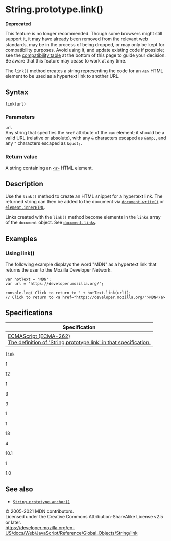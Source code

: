 # String.prototype.link()

**Deprecated**

This feature is no longer recommended. Though some browsers might still support it, it may have already been removed from the relevant web standards, may be in the process of being dropped, or may only be kept for compatibility purposes. Avoid using it, and update existing code if possible; see the [compatibility table](#browser_compatibility) at the bottom of this page to guide your decision. Be aware that this feature may cease to work at any time.

The `link()` method creates a string representing the code for an [`<a>`](https://developer.mozilla.org/en-US/docs/Web/HTML/Element/a) HTML element to be used as a hypertext link to another URL.

## Syntax

    link(url)

### Parameters

`url`  
Any string that specifies the `href` attribute of the `<a>` element; it should be a valid URL (relative or absolute), with any `&` characters escaped as `&amp;`, and any `"` characters escaped as `&quot;`.

### Return value

A string containing an [`<a>`](https://developer.mozilla.org/en-US/docs/Web/HTML/Element/a) HTML element.

## Description

Use the `link()` method to create an HTML snippet for a hypertext link. The returned string can then be added to the document via [`document.write()`](https://developer.mozilla.org/en-US/docs/Web/API/Document/write) or [`element.innerHTML`](https://developer.mozilla.org/en-US/docs/Web/API/Element/innerHTML).

Links created with the `link()` method become elements in the `links` array of the `document` object. See [`document.links`](https://developer.mozilla.org/en-US/docs/Web/API/Document/links).

## Examples

### Using link()

The following example displays the word "MDN" as a hypertext link that returns the user to the Mozilla Developer Network.

    var hotText = 'MDN';
    var url = 'https://developer.mozilla.org/';

    console.log('Click to return to ' + hotText.link(url));
    // Click to return to <a href="https://developer.mozilla.org/">MDN</a>

## Specifications

<table><thead><tr class="header"><th>Specification</th></tr></thead><tbody><tr class="odd"><td><a href="https://tc39.es/ecma262/#sec-string.prototype.link">ECMAScript (ECMA-262)<br />
<span class="small">The definition of 'String.prototype.link' in that specification.</span></a></td></tr></tbody></table>

`link`

1

12

1

3

3

1

1

18

4

10.1

1

1.0

## See also

-   [`String.prototype.anchor()`](anchor)

© 2005-2021 MDN contributors.  
Licensed under the Creative Commons Attribution-ShareAlike License v2.5 or later.  
<a href="https://developer.mozilla.org/en-US/docs/Web/JavaScript/Reference/Global_Objects/String/link" class="_attribution-link">https://developer.mozilla.org/en-US/docs/Web/JavaScript/Reference/Global_Objects/String/link</a>
